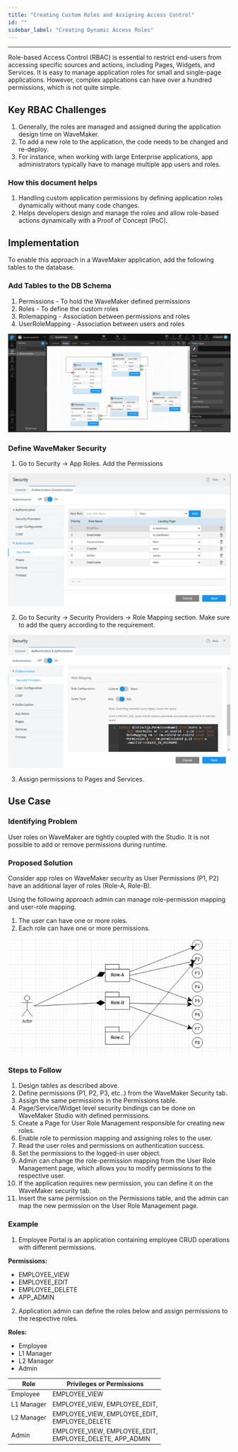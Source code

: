 ```yaml
---
title: "Creating Custom Roles and Assigning Access Control"
id: ""
sidebar_label: "Creating Dynamic Access Roles"
---
```

---

Role-based Access Control (RBAC) is essential to restrict end-users from accessing specific sources and actions, including Pages, Widgets, and Services. It is easy to manage application roles for small and single-page applications. However, complex applications can have over a hundred permissions, which is not quite simple. 

## Key RBAC Challenges

1. Generally, the roles are managed and assigned during the application design time on WaveMaker.
2. To add a new role to the application, the code needs to be changed and re-deploy.
3. For instance, when working with large Enterprise applications, app administrators typically have to manage multiple app users and roles.

### How this document helps 

1. Handling custom application permissions by defining application roles dynamically without many code changes.
2. Helps developers design and manage the roles and allow role-based actions dynamically with a Proof of Concept (PoC).

## Implementation

To enable this approach in a WaveMaker application, add the following tables to the database.

### Add Tables to the DB Schema 

 1. Permissions - To hold the WaveMaker defined permissions
 2. Roles - To define the custom roles
 3. Rolemapping - Association between permissions and roles
 4. UserRoleMapping - Association between users and roles

[![pp_run](/learn/assets/dynamic-roles-1.png)](/learn/assets/dynamic-roles-1.png)

### Define WaveMaker Security

1. Go to Security → App Roles. Add the Permissions

[![pp_run](/learn/assets/dynamic-roles-security-1.png)](/learn/assets/dynamic-roles-security-1.png) 

2. Go to Security → Security Providers → Role Mapping section. Make sure to add the query according to the requirement. 

[![pp_run](/learn/assets/dynamic-roles-security-2.png)](/learn/assets/dynamic-roles-security-2.png) 
 
3. Assign permissions to Pages and Services. 


## Use Case

### Identifying Problem

User roles on WaveMaker are tightly coupled with the Studio. It is not possible to add or remove permissions during runtime.

### Proposed Solution

Consider app roles on WaveMaker security as User Permissions (P1, P2) have an additional layer of roles (Role-A, Role-B). 

Using the following approach admin can manage role-permission mapping and user-role mapping.

1. The user can have one or more roles. 
2. Each role can have one or more permissions. 

[![pp_run](/learn/assets/dynamic-roles-2.png)](/learn/assets/dynamic-roles-2.png) 

### Steps to Follow

1. Design tables as described above.
2. Define permissions (P1, P2, P3, etc..) from the WaveMaker Security tab.
3. Assign the same permissions in the Permissions table.
4. Page/Service/Widget level security bindings can be done on WaveMaker Studio with defined permissions. 
5. Create a Page for User Role Management responsible for creating new roles. 
6. Enable role to permission mapping and assigning roles to the user.
7. Read the user roles and permissions on authentication success.
8. Set the permissions to the logged-in user object. 
9. Admin can change the role-permission mapping from the User Role Management page, which allows you to modify permissions to the respective user. 
10. If the application requires new permission, you can define it on the WaveMaker security tab. 
11. Insert the same permission on the Permissions table, and the admin can map the new permission on the User Role Management page.

### Example

1. Employee Portal is an application containing employee CRUD operations with different permissions. 

**Permissions:**

- EMPLOYEE_VIEW
- EMPLOYEE_EDIT
- EMPLOYEE_DELETE
- APP_ADMIN

2. Application admin can define the roles below and assign permissions to the respective roles.

**Roles:**

- Employee
- L1 Manager
- L2 Manager
- Admin


| Role | Privileges or Permissions |
| --- | ---- | 
| Employee | EMPLOYEE_VIEW |
| L1 Manager | EMPLOYEE_VIEW, EMPLOYEE_EDIT,<br> | 
| L2 Manager | EMPLOYEE_VIEW, EMPLOYEE_EDIT,<br> EMPLOYEE_DELETE | 
| Admin | EMPLOYEE_VIEW, EMPLOYEE_EDIT,<br> EMPLOYEE_DELETE, APP_ADMIN | 